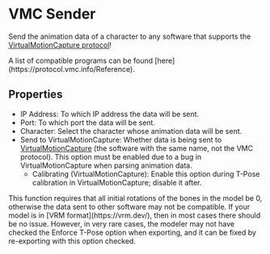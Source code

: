 # VMC Sender

Send the animation data of a character to any software that supports the [VirtualMotionCapture protocol](https://protocol.vmc.info/english)!

<div className="hint hint-success">
A list of compatible programs can be found [here](https://protocol.vmc.info/Reference).
</div>

## Properties

* IP Address: To which IP address the data will be sent.
* Port: To which port the data will be sent.
* Character: Select the character whose animation data will be sent.
* Send to VirtualMotionCapture: Whether data is being sent to [VirtualMotionCapture](https://akira.works/VirtualMotionCapture-en/) (the software with the same name, not the VMC protocol). This option must be enabled due to a bug in VirtualMotionCapture when parsing animation data.
  * Calibrating (VirtualMotionCapture): Enable this option during T-Pose calibration in VirtualMotionCapture; disable it after.

<div className="hint hint-warning">
This function requires that all initial rotations of the bones in the model be 0, otherwise the data sent to other software may not be compatible. If your model is in [VRM format](https://vrm.dev/), then in most cases there should be no issue. However, in very rare cases, the modeler may not have checked the Enforce T-Pose option when exporting, and it can be fixed by re-exporting with this option checked.
</div>

